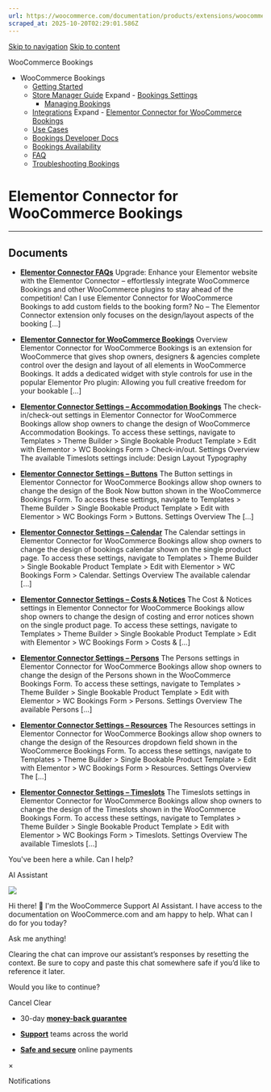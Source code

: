 ```yaml
---
url: https://woocommerce.com/documentation/products/extensions/woocommerce-bookings/integrations-woocommerce-bookings/elementor-connector-for-woocommerce-bookings
scraped_at: 2025-10-20T02:29:01.586Z
---
```


[Skip to navigation](https://woocommerce.com/documentation/products/extensions/woocommerce-bookings/integrations-woocommerce-bookings/elementor-connector-for-woocommerce-bookings/#main-navigation) [Skip to content](https://woocommerce.com/documentation/products/extensions/woocommerce-bookings/integrations-woocommerce-bookings/elementor-connector-for-woocommerce-bookings/#page)

WooCommerce Bookings

- WooCommerce Bookings
  - [Getting Started](https://woocommerce.com/document/introduction-to-woocommerce-bookings/ "Getting Started")
  - [Store Manager Guide](https://woocommerce.com/document/introduction-to-woocommerce-bookings/woocommerce-bookings-store-manager-guide/ "Store Manager Guide") Expand    - [Bookings Settings](https://woocommerce.com/documentation/products/extensions/woocommerce-bookings/store-manager-guide-woocommerce-bookings/bookings-settings/ "Bookings Settings")
    - [Managing Bookings](https://woocommerce.com/document/introduction-to-woocommerce-bookings/managing-woocommerce-bookings/ "Managing Bookings")
  - [Integrations](https://woocommerce.com/documentation/products/extensions/woocommerce-bookings/integrations-woocommerce-bookings/ "Integrations") Expand    - [Elementor Connector for WooCommerce Bookings](https://woocommerce.com/documentation/products/extensions/woocommerce-bookings/integrations-woocommerce-bookings/elementor-connector-for-woocommerce-bookings/ "Elementor Connector for WooCommerce Bookings")
  - [Use Cases](https://woocommerce.com/document/introduction-to-woocommerce-bookings/woocommerce-bookings-use-cases/ "Use Cases")
  - [Bookings Developer Docs](https://woocommerce.com/documentation/products/extensions/woocommerce-bookings/developer-docs-bookings/ "Bookings Developer Docs")
  - [Bookings Availability](https://woocommerce.com/documentation/products/extensions/woocommerce-bookings/woocommerce-bookings-availability/ "WooCommerce Bookings Availability is a paid add-on for the WooCommerce Bookings extension that helps you sell more bookings by presenting a calendar or schedule of available slots in a page or post.")
  - [FAQ](https://woocommerce.com/document/introduction-to-woocommerce-bookings/bookings-faq/ "FAQ")
  - [Troubleshooting Bookings](https://woocommerce.com/documentation/products/extensions/woocommerce-bookings/troubleshooting-bookings/ "Troubleshooting Bookings")

# Elementor Connector for WooCommerce Bookings

* * *

## Documents

- [**Elementor Connector FAQs**](https://woocommerce.com/document/elementor-connector-faqs/)
Upgrade: Enhance your Elementor website with the Elementor Connector – effortlessly integrate WooCommerce Bookings and other WooCommerce plugins to stay ahead of the competition! Can I use Elementor Connector for WooCommerce Bookings to add custom fields to the booking form? No – The Elementor Connector extension only focuses on the design/layout aspects of the booking \[…\]

- [**Elementor Connector for WooCommerce Bookings**](https://woocommerce.com/document/elementor-connector-for-woocommerce-bookings/)
Overview Elementor Connector for WooCommerce Bookings is an extension for WooCommerce that gives shop owners, designers & agencies complete control over the design and layout of all elements in WooCommerce Bookings. It adds a dedicated widget with style controls for use in the popular Elementor Pro plugin: Allowing you full creative freedom for your bookable \[…\]

- [**Elementor Connector Settings – Accommodation Bookings**](https://woocommerce.com/document/elementor-connector-settings-accommodation-bookings/)
The check-in/check-out settings in Elementor Connector for WooCommerce Bookings allow shop owners to change the design of WooCommerce Accommodation Bookings. To access these settings, navigate to Templates > Theme Builder > Single Bookable Product Template > Edit with Elementor > WC Bookings Form > Check-in/out. Settings Overview The available Timeslots settings include: Design Layout Typography

- [**Elementor Connector Settings – Buttons**](https://woocommerce.com/document/elementor-connector-settings-buttons/)
The Button settings in Elementor Connector for WooCommerce Bookings allow shop owners to change the design of the Book Now button shown in the WooCommerce Bookings Form. To access these settings, navigate to Templates > Theme Builder > Single Bookable Product Template > Edit with Elementor > WC Bookings Form > Buttons. Settings Overview The \[…\]

- [**Elementor Connector Settings – Calendar**](https://woocommerce.com/document/elementor-connector-settings-booking-calendar/)
The Calendar settings in Elementor Connector for WooCommerce Bookings allow shop owners to change the design of bookings calendar shown on the single product page. To access these settings, navigate to Templates > Theme Builder > Single Bookable Product Template > Edit with Elementor > WC Bookings Form > Calendar. Settings Overview The available calendar \[…\]

- [**Elementor Connector Settings – Costs & Notices**](https://woocommerce.com/document/elementor-connector-settings-costs-notices/)
The Cost & Notices settings in Elementor Connector for WooCommerce Bookings allow shop owners to change the design of costing and error notices shown on the single product page. To access these settings, navigate to Templates > Theme Builder > Single Bookable Product Template > Edit with Elementor > WC Bookings Form > Costs & \[…\]

- [**Elementor Connector Settings – Persons**](https://woocommerce.com/document/elementor-connector-settings-persons/)
The Persons settings in Elementor Connector for WooCommerce Bookings allow shop owners to change the design of the Persons shown in the WooCommerce Bookings Form. To access these settings, navigate to Templates > Theme Builder > Single Bookable Product Template > Edit with Elementor > WC Bookings Form > Persons. Settings Overview The available Persons \[…\]

- [**Elementor Connector Settings – Resources**](https://woocommerce.com/document/elementor-connector-settings-resources/)
The Resources settings in Elementor Connector for WooCommerce Bookings allow shop owners to change the design of the Resources dropdown field shown in the WooCommerce Bookings Form. To access these settings, navigate to Templates > Theme Builder > Single Bookable Product Template > Edit with Elementor > WC Bookings Form > Resources. Settings Overview The \[…\]

- [**Elementor Connector Settings – Timeslots**](https://woocommerce.com/document/elementor-connector-settings-timeslots/)
The Timeslots settings in Elementor Connector for WooCommerce Bookings allow shop owners to change the design of the Timeslots shown in the WooCommerce Bookings Form. To access these settings, navigate to Templates > Theme Builder > Single Bookable Product Template > Edit with Elementor > WC Bookings Form > Timeslots. Settings Overview The available Timeslots \[…\]


You've been here a while. Can I help?

AI Assistant

![](https://woocommerce.com/wp-content/themes/woo/images/svg/support-chat-bot-avatar.svg)

Hi there! 👋 I'm the WooCommerce Support AI Assistant. I have access to the documentation on WooCommerce.com and am happy to help. What can I do for you today?

Ask me anything!

Clearing the chat can improve our assistant’s responses by resetting the context. Be sure to copy and paste this chat somewhere safe if you’d like to reference it later.

Would you like to continue?

Cancel
Clear

- 30-day **[money-back guarantee](https://woocommerce.com/refund-policy/)**

- **[Support](https://woocommerce.com/docs/)**
teams across the world

- **[Safe and secure](https://woocommerce.com/products/woopayments/)**
online payments

×

Notifications